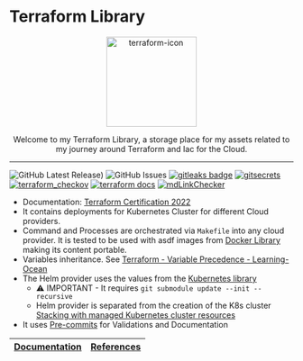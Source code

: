 # Terraform Library

<p align="center">
  <img alt="terraform-icon" src="https://icons-for-free.com/iconfiles/png/512/Terraform-1329545833434920628.png" height="160" />
  <p align="center">Welcome to my Terraform Library, a storage place for my assets related to my journey around Terraform and Iac for the Cloud.</p>
</p>

---

![GitHub Latest Release)](https://img.shields.io/github/v/release/carlosrodlop/terraform-lib?logo=github) ![GitHub Issues](https://img.shields.io/github/issues/carlosrodlop/terraform-lib?logo=github) [![gitleaks badge](https://img.shields.io/badge/protected%20by-gitleaks-blue)](https://github.com/zricethezav/gitleaks#pre-commit) [![gitsecrets](https://img.shields.io/badge/protected%20by-gitsecrets-blue)](https://github.com/awslabs/git-secrets) [![terraform_checkov](https://img.shields.io/badge/protected%20by-checkov-blue)](https://github.com/bridgecrewio/checkov) [![terraform docs](https://img.shields.io/badge/docs%20by-terraformdocs-blue)](https://github.com/terraform-docs/terraform-docs/) [![mdLinkChecker](https://github.com/carlosrodlop/terraform-lib/actions/workflows/mdLinkChecker.yml/badge.svg)](https://github.com/carlosrodlop/terraform-lib/actions/workflows/mdLinkChecker.yml)

- Documentation: [Terraform Certification 2022](https://github.com/carlosrodlop/carlosrodlop-docs/tree/main/hashicorp)
- It contains deployments for Kubernetes Cluster for different Cloud providers.
- Command and Processes are orchestrated via `Makefile` into any cloud provider. It is tested to be used with asdf images from [Docker Library](https://github.com/carlosrodlop/docker-lib) making its content portable.
- Variables inheritance. See [Terraform - Variable Precedence - Learning-Ocean](https://learning-ocean.com/tutorials/terraform/terraform-variable-precedence)
- The Helm provider uses the values from the [Kubernetes library](https://github.com/carlosrodlop/K8s-lib)
  - ⚠️ IMPORTANT - It requires `git submodule update --init --recursive`
  - Helm provider is separated from the creation of the K8s cluster [Stacking with managed Kubernetes cluster resources](https://registry.terraform.io/providers/hashicorp/kubernetes/latest/docs#stacking-with-managed-kubernetes-cluster-resources)
- It uses [Pre-commits](.pre-commit-config.yaml) for Validations and Documentation

| [Documentation](https://github.com/carlosrodlop/carlosrodlop-docs/tree/main/hashicorp) | [References](https://github.com/carlosrodlop/carlosrodlop-docs#terraform) |
| ------------- | ------------- |
